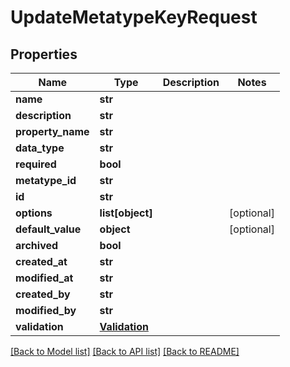 # UpdateMetatypeKeyRequest

## Properties
Name | Type | Description | Notes
------------ | ------------- | ------------- | -------------
**name** | **str** |  | 
**description** | **str** |  | 
**property_name** | **str** |  | 
**data_type** | **str** |  | 
**required** | **bool** |  | 
**metatype_id** | **str** |  | 
**id** | **str** |  | 
**options** | **list[object]** |  | [optional] 
**default_value** | **object** |  | [optional] 
**archived** | **bool** |  | 
**created_at** | **str** |  | 
**modified_at** | **str** |  | 
**created_by** | **str** |  | 
**modified_by** | **str** |  | 
**validation** | [**Validation**](Validation.md) |  | 

[[Back to Model list]](../README.md#documentation-for-models) [[Back to API list]](../README.md#documentation-for-api-endpoints) [[Back to README]](../README.md)

